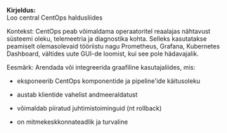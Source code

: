 **Kirjeldus:**  
Loo central CentOps haldusliides 

Kontekst:
CentOps peab võimaldama operaatoritel reaalajas nähtavust süsteemi oleku, telemeetria ja diagnostika kohta. Selleks kasutatakse peamiselt olemasolevaid tööriistu nagu Prometheus, Grafana, Kubernetes Dashboard, vältides uute GUI-de loomist, kui see pole hädavajalik.

Eesmärk:
Arendada või integreerida graafiline kasutajaliides, mis:

- eksponeerib CentOps komponentide ja pipeline'ide käitusoleku

- austab klientide vahelist andmeeraldatust

- võimaldab piiratud juhtimistoiminguid (nt rollback)

- on mitmekeskkonnateadlik ja turvaline
